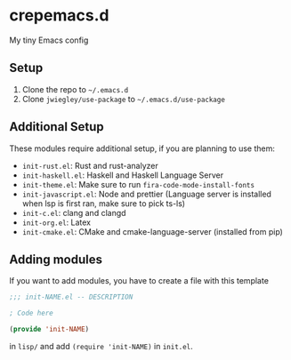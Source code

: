 # crepemacs.d

My tiny Emacs config

## Setup

1. Clone the repo to `~/.emacs.d`
2. Clone `jwiegley/use-package` to `~/.emacs.d/use-package`

## Additional Setup 

These modules require additional setup, if you are planning to use them:

- `init-rust.el`: Rust and rust-analyzer
- `init-haskell.el`: Haskell and Haskell Language Server
- `init-theme.el`: Make sure to run `fira-code-mode-install-fonts`
- `init-javascript.el`: Node and prettier (Language server is installed when lsp is first ran, make sure to pick ts-ls)
- `init-c.el`: clang and clangd
- `init-org.el`: Latex
- `init-cmake.el`: CMake and cmake-language-server (installed from pip)

## Adding modules

If you want to add modules, you have to create a file with this template

```lisp
;;; init-NAME.el -- DESCRIPTION

; Code here

(provide 'init-NAME)
```

in `lisp/` and add `(require 'init-NAME)` in `init.el`.

